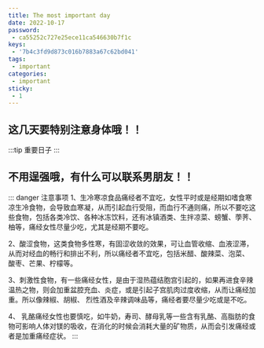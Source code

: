 ```yaml
---
title: The most important day
date: 2022-10-17
password: 
 - ca55252c727e25ece11ca546630b7f1c
keys:
 - '7b4c3fd9d873c016b7883a67c62bd041'
tags:
 - important
categories:
 - important
sticky:
 - 1
---
```

## 这几天要特别注意身体哦！！

:::tip 重要日子
<ImportantDay></ImportantDay>
:::

## 不用逞强哦，有什么可以联系男朋友！！

::: danger 注意事项
1、生冷寒凉食品痛经者不宜吃，女性平时或是经期如嗜食寒凉生冷食物，会导致血寒凝，从而引起血行受阻，而血行不通则痛，所以不要吃这些食物，包括各类冷饮、各种冰冻饮料，还有冰镇酒类、生拌凉菜、螃蟹、荸荠、柚等，痛经女性尽量少吃，尤其是经期不要吃。

2、酸涩食物，这类食物多性寒，有固涩收敛的效果，可让血管收缩、血液涩滞，从而对经血的畅行和排出不利，所以痛经者不宜吃，包括米醋、酸辣菜、泡菜、 酸枣、芒果、柠檬等。

3、刺激性食物，有一些痛经女性，是由于湿热蕴结胞宫引起的，如果再进食辛辣温热之物，则会加重盆腔充血、炎症，或是引起子宫肌肉过度收缩，从而让痛经加重。所以像辣椒、胡椒、 烈性酒及辛辣调味品等，痛经者要尽量少吃或是不吃。

4、 乳酪痛经女性也要慎吃，如牛奶，寿司、酵母乳等一些含有乳酪、高脂肪的食物可影响人体对镁的吸收，在消化的时候会消耗大量的矿物质，从而会引发痛经或者是加重痛经症状。
:::
